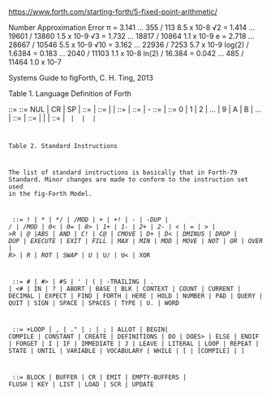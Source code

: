 
https://www.forth.com/starting-forth/5-fixed-point-arithmetic/

Number	Approximation	Error
π = 	3.141 …	355 / 113	8.5 x 10-8
√2 = 1.414 …	19601 / 13860	1.5 x 10-9
√3 = 1.732 …	18817 / 10864	1.1 x 10-9
e = 2.718 …	28667 / 10546	5.5 x 10-9
√10 = 3.162 …	22936 / 7253	5.7 x 10-9
log(2) / 1.6384 = 0.183 …	2040 / 11103	1.1 x 10-8
ln(2) / 16.384 = 0.042 …	485 / 11464	1.0 x 10-7

Systems Guide to figForth, C. H. Ting, 2013

Table 1. Language Definition of Forth

<character> ::= <ASCII code>
<delimiting character> ::= NUL | CR | SP | <designated character>
<delimiter> ::= <delimiting character> |
<delimiting character><delimiter>
<word> ::= <instruction> | <number> | <string>
<string> ::= <character> | <character><string>
<number> ::= <integer> | -<integer>
<integer> ::= <digit> | <digit><integer>
<digit> ::= 0 | 1 | 2 | ... | 9 | A | B | ... | <base-1>
<instruction> ::= <standard instruction> | <user instruction>
<standard instruction> ::= <nucleus instruction> |
<interpreter instruction> |
<compiler instruction> | <device instruction>
<user instruction> ::= <colon instruction> | <code instruction> |
<constant> | <variable> | <vocabulary>

Table 2. Standard Instructions

The list of standard instructions is basically that in Forth-79 Standard.
Minor changes are made to conform to the instruction set used in the fig-Forth Model.

<nucleus instruction> ::= ! | * | */ | */MOD | + | +! | - | -DUP | / | /MOD | 0< | 0= | 0> | 1+ |
1- | 2+ | 2- | < | = | > | >R | @ |ABS | AND | C! | C@ | CMOVE | D+ | D< | DMINUS | DROP | DUP |
EXECUTE | EXIT | FILL | MAX | MIN | MOD | MOVE | NOT | OR | OVER | R> | R | ROT | SWAP | U* | U/
| U< | XOR

<interpreter instruction> ::= # | #> | #S | ' | ( | -TRAILING | . | <# | IN | ? | ABORT | BASE |
BLK | CONTEXT | COUNT | CURRENT | DECIMAL | EXPECT | FIND | FORTH | HERE | HOLD | NUMBER | PAD |
QUERY | QUIT | SIGN | SPACE | SPACES | TYPE | U. | WORD

<compiler instruction> ::= +LOOP | , | ." | : | ; | ALLOT | BEGIN| COMPILE | CONSTANT | CREATE |
DEFINITIONS | DO | DOES> | ELSE | ENDIF | FORGET | I | IF | IMMEDIATE | J | LEAVE | LITERAL |
LOOP | REPEAT | STATE | UNTIL | VARIABLE | VOCABULARY | WHILE | [ | [COMPILE] | ]

<device instruction> ::= BLOCK | BUFFER | CR | EMIT | EMPTY-BUFFERS | FLUSH | KEY | LIST | LOAD |
SCR | UPDATE


